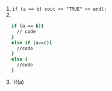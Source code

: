 1. `if (a == b) cout << "TRUE" << endl;`
2.
```bash
   if (a == b){
     // code
   }
   else if (a==c){
     //code
   }
   else {
     //code
   }
```
3. `if(a) 
